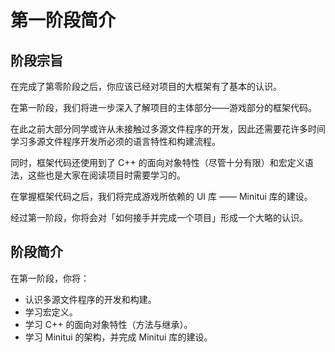 # 第一阶段简介

## 阶段宗旨

在完成了第零阶段之后，你应该已经对项目的大框架有了基本的认识。

在第一阶段，我们将进一步深入了解项目的主体部分——游戏部分的框架代码。

在此之前大部分同学或许从未接触过多源文件程序的开发，因此还需要花许多时间学习多源文件程序开发所必须的语言特性和构建流程。

同时，框架代码还使用到了 C++ 的面向对象特性（尽管十分有限）和宏定义语法，这些也是大家在阅读项目时需要学习的。

在掌握框架代码之后，我们将完成游戏所依赖的 UI 库 —— Minitui 库的建设。

经过第一阶段，你将会对「如何接手并完成一个项目」形成一个大略的认识。

## 阶段简介

在第一阶段，你将：

+ 认识多源文件程序的开发和构建。
+ 学习宏定义。
+ 学习 C++ 的面向对象特性（方法与继承）。
+ 学习 Minitui 的架构，并完成 Minitui 库的建设。